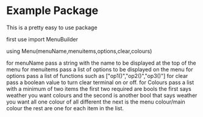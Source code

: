 # Example Package

This is a pretty easy to use package 

first use import MenuBuilder

using Menu(menuName,menuitems,options,clear,colours)


for menuName pass a string with the name to be displayed at the top of the menu
for menuitems pass a list of options to be displayed on the menu
for options pass a list of functions such as ["op1()","op2()","op3()"]
for clear pass a boolean value to turn clear terminal on or off.
for Colours pass a list with a minimum of two items the first two required are bools the first says weather you want colours and the second is another bool that says weather you want all one colour of all different the next is the menu colour/main colour the rest are one for each item in the list.

